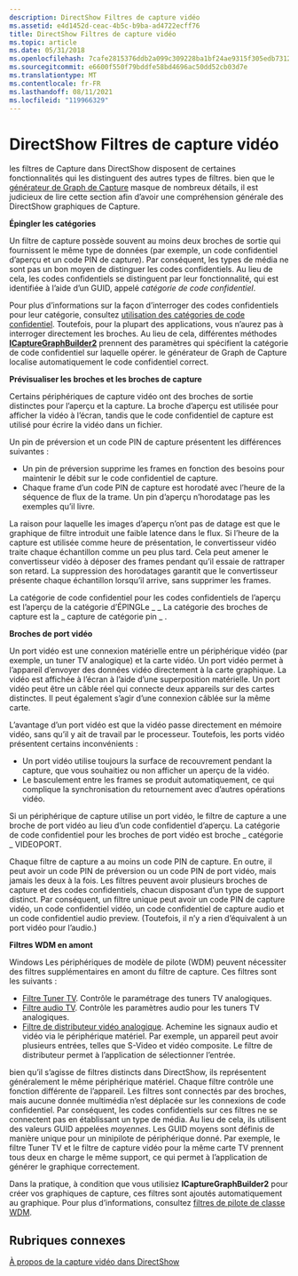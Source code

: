 ```yaml
---
description: DirectShow Filtres de capture vidéo
ms.assetid: e4d1452d-ceac-4b5c-b9ba-ad4722ecff76
title: DirectShow Filtres de capture vidéo
ms.topic: article
ms.date: 05/31/2018
ms.openlocfilehash: 7cafe2815376ddb2a099c309228ba1bf24ae9315f305edb7312b88dd1196f82f
ms.sourcegitcommit: e6600f550f79bddfe58bd4696ac50dd52cb03d7e
ms.translationtype: MT
ms.contentlocale: fr-FR
ms.lasthandoff: 08/11/2021
ms.locfileid: "119966329"
---
```

# <a name="directshow-video-capture-filters"></a>DirectShow Filtres de capture vidéo

les filtres de Capture dans DirectShow disposent de certaines fonctionnalités qui les distinguent des autres types de filtres. bien que le [générateur de Graph de Capture](capture-graph-builder.md) masque de nombreux détails, il est judicieux de lire cette section afin d’avoir une compréhension générale des DirectShow graphiques de Capture.

**Épingler les catégories**

Un filtre de capture possède souvent au moins deux broches de sortie qui fournissent le même type de données (par exemple, un code confidentiel d’aperçu et un code PIN de capture). Par conséquent, les types de média ne sont pas un bon moyen de distinguer les codes confidentiels. Au lieu de cela, les codes confidentiels se distinguent par leur fonctionnalité, qui est identifiée à l’aide d’un GUID, appelé *catégorie de code confidentiel*.

Pour plus d’informations sur la façon d’interroger des codes confidentiels pour leur catégorie, consultez [utilisation des catégories de code confidentiel](working-with-pin-categories.md). Toutefois, pour la plupart des applications, vous n’aurez pas à interroger directement les broches. Au lieu de cela, différentes méthodes [**ICaptureGraphBuilder2**](/windows/desktop/api/Strmif/nn-strmif-icapturegraphbuilder2) prennent des paramètres qui spécifient la catégorie de code confidentiel sur laquelle opérer. le générateur de Graph de Capture localise automatiquement le code confidentiel correct.

**Prévisualiser les broches et les broches de capture**

Certains périphériques de capture vidéo ont des broches de sortie distinctes pour l’aperçu et la capture. La broche d’aperçu est utilisée pour afficher la vidéo à l’écran, tandis que le code confidentiel de capture est utilisé pour écrire la vidéo dans un fichier.

Un pin de préversion et un code PIN de capture présentent les différences suivantes :

-   Un pin de préversion supprime les frames en fonction des besoins pour maintenir le débit sur le code confidentiel de capture.
-   Chaque frame d’un code PIN de capture est horodaté avec l’heure de la séquence de flux de la trame. Un pin d’aperçu n’horodatage pas les exemples qu’il livre.

La raison pour laquelle les images d’aperçu n’ont pas de datage est que le graphique de filtre introduit une faible latence dans le flux. Si l’heure de la capture est utilisée comme heure de présentation, le convertisseur vidéo traite chaque échantillon comme un peu plus tard. Cela peut amener le convertisseur vidéo à déposer des frames pendant qu’il essaie de rattraper son retard. La suppression des horodatages garantit que le convertisseur présente chaque échantillon lorsqu’il arrive, sans supprimer les frames.

La catégorie de code confidentiel pour les codes confidentiels de l’aperçu est l’aperçu de la catégorie d’ÉPINGLe \_ \_ La catégorie des broches de capture est la \_ capture de catégorie pin \_ .

**Broches de port vidéo**

Un port vidéo est une connexion matérielle entre un périphérique vidéo (par exemple, un tuner TV analogique) et la carte vidéo. Un port vidéo permet à l’appareil d’envoyer des données vidéo directement à la carte graphique. La vidéo est affichée à l’écran à l’aide d’une superposition matérielle. Un port vidéo peut être un câble réel qui connecte deux appareils sur des cartes distinctes. Il peut également s’agir d’une connexion câblée sur la même carte.

L’avantage d’un port vidéo est que la vidéo passe directement en mémoire vidéo, sans qu’il y ait de travail par le processeur. Toutefois, les ports vidéo présentent certains inconvénients :

-   Un port vidéo utilise toujours la surface de recouvrement pendant la capture, que vous souhaitiez ou non afficher un aperçu de la vidéo.
-   Le basculement entre les frames se produit automatiquement, ce qui complique la synchronisation du retournement avec d’autres opérations vidéo.

Si un périphérique de capture utilise un port vidéo, le filtre de capture a une broche de port vidéo au lieu d’un code confidentiel d’aperçu. La catégorie de code confidentiel pour les broches de port vidéo est broche \_ catégorie \_ VIDEOPORT.

Chaque filtre de capture a au moins un code PIN de capture. En outre, il peut avoir un code PIN de préversion ou un code PIN de port vidéo, mais jamais les deux à la fois. Les filtres peuvent avoir plusieurs broches de capture et des codes confidentiels, chacun disposant d’un type de support distinct. Par conséquent, un filtre unique peut avoir un code PIN de capture vidéo, un code confidentiel vidéo, un code confidentiel de capture audio et un code confidentiel audio preview. (Toutefois, il n’y a rien d’équivalent à un port vidéo pour l’audio.)

**Filtres WDM en amont**

Windows Les périphériques de modèle de pilote (WDM) peuvent nécessiter des filtres supplémentaires en amont du filtre de capture. Ces filtres sont les suivants :

-   [Filtre Tuner TV](tv-tuner-filter.md). Contrôle le paramétrage des tuners TV analogiques.
-   [Filtre audio TV](tv-audio-filter.md). Contrôle les paramètres audio pour les tuners TV analogiques.
-   [Filtre de distributeur vidéo analogique](analog-video-crossbar-filter.md). Achemine les signaux audio et vidéo via le périphérique matériel. Par exemple, un appareil peut avoir plusieurs entrées, telles que S-Video et vidéo composite. Le filtre de distributeur permet à l’application de sélectionner l’entrée.

bien qu’il s’agisse de filtres distincts dans DirectShow, ils représentent généralement le même périphérique matériel. Chaque filtre contrôle une fonction différente de l’appareil. Les filtres sont connectés par des broches, mais aucune donnée multimédia n’est déplacée sur les connexions de code confidentiel. Par conséquent, les codes confidentiels sur ces filtres ne se connectent pas en établissant un type de média. Au lieu de cela, ils utilisent des valeurs GUID appelées *moyennes*. Les GUID moyens sont définis de manière unique pour un minipilote de périphérique donné. Par exemple, le filtre Tuner TV et le filtre de capture vidéo pour la même carte TV prennent tous deux en charge le même support, ce qui permet à l’application de générer le graphique correctement.

Dans la pratique, à condition que vous utilisiez **ICaptureGraphBuilder2** pour créer vos graphiques de capture, ces filtres sont ajoutés automatiquement au graphique. Pour plus d’informations, consultez [filtres de pilote de classe WDM](wdm-class-driver-filters.md).

## <a name="related-topics"></a>Rubriques connexes

<dl> <dt>

[À propos de la capture vidéo dans DirectShow](about-video-capture-in-directshow.md)
</dt> </dl>

 

 



